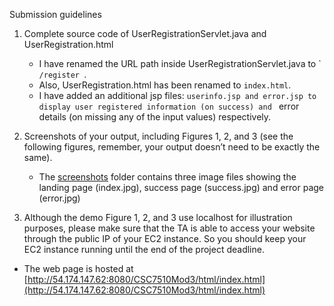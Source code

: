 Submission guidelines

1. Complete source code of UserRegistrationServlet.java and UserRegistration.html

   - I have renamed the URL path inside UserRegistrationServlet.java to ` ``/register ``.
   - Also, UserRegistration.html has been renamed to `index.html`.
   - I have added an additional jsp files: `userinfo.jsp and error.jsp to display user registered information (on success) and `
     error details (on missing any of the input values) respectively.
2. Screenshots of your output, including Figures 1, 2, and 3 (see the following figures, remember, your output doesn’t need to be exactly the same).

   - The [screenshots](/screenshots) folder contains three image files showing the landing page (index.jpg), success page (success.jpg) and error page (error.jpg)
3. Although the demo Figure 1, 2, and 3 use localhost for illustration purposes, please make sure that the TA is able to access your website through the public IP of your EC2 instance. So you should keep your EC2 instance running until the end of the project deadline.

- The web page is hosted at [http://54.174.147.62:8080/CSC7510Mod3/html/index.html](http://54.174.147.62:8080/CSC7510Mod3/html/index.html)
